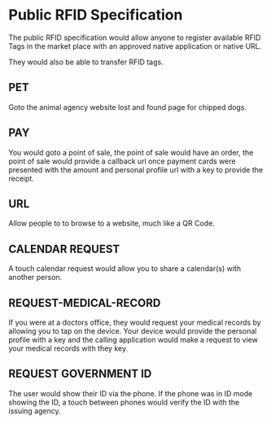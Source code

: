 # Public RFID Specification

The public RFID specification would allow anyone to register available RFID Tags in the market place with an approved native application or native URL.

They would also be able to transfer RFID tags.

## PET

Goto the animal agency website lost and found page for chipped dogs.

## PAY

You would goto a point of sale, the point of sale would have an order, the point of sale would provide a callback url once payment cards were presented with the amount and personal profile url with a key to provide the receipt.

## URL

Allow people to to browse to a website, much like a QR Code.

## CALENDAR REQUEST

A touch calendar request would allow you to share a calendar(s) with another person.

## REQUEST-MEDICAL-RECORD

If you were at a doctors office, they would request your medical records by allowing you to tap on the device. Your device would provide the personal profile with a key and the calling application would make a request to view your medical records with they key.

## REQUEST GOVERNMENT ID

The user would show their ID via the phone. If the phone was in ID mode showing the ID, a touch between phones would verify the ID with the issuing agency.
